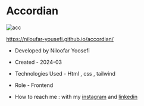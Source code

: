 # Accordian

![acc](https://github.com/niloufar-yousefi/accordian/assets/156951582/1fe9ce91-eb9b-4cb3-a1be-9788ab8bfd75)

https://niloufar-yousefi.github.io/accordian/

- Developed by Niloofar Yoosefi

- Created - 2024-03

- Technologies Used - Html , css , tailwind 


- Role - Frontend

- How to reach me : with my [instagram](https://github.com/niloufar-yousefi) and [linkedin](https://www.linkedin.com/in/niloofar-yoosefikhorram-242742143/)







